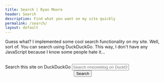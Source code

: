 ```yaml
---
title: Search | Ryan Moore
header: Search
description: Find what you want on my site quickly
permalink: /search/
layout: default
---
```


Guess what? I implemented some cool search functionality on my site. Well, sort of. You can search using DuckDuckGo. This way, I don't have any JavaScript because I know some people hate it...

<form class="search-form" method="get" action="https://www.duckduckgo.com/?q=" target="_blank">
    <br>
    <input type="hidden" name="sites" value="rmooreblog.netlify.app">
    <label class="visuallyhidden" for="search">Search this site on DuckDuckGo</label>
    <input id="search" class="search" type="text" name="q" placeholder="Search rmooreblog on DuckDuckGo">
    <br>
    <div style="text-align:center"><input type="submit" name="submit" value="Search" id="submit"></div>
</form>
